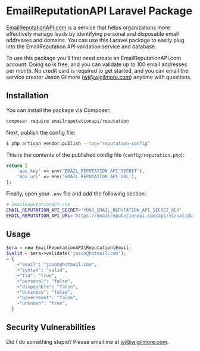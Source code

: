 # EmailReputationAPI Laravel Package

[EmailReputationAPI.com](https://emailreputationapi.com) is a service that helps organizations more effectively manage leads by identifying personal and disposable email addresses and domains. You can use this Laravel package to easily plug into the EmailReputation API validation service and database.

To use this package you'll first need create an EmailReputationAPI.com account. Doing so is free, and you can validate up to 100 email addresses per month. No credit card is required to get started, and you can email the service creator Jason Gilmore (wj@wjgilmore.com) anytime with questions.

## Installation

You can install the package via Composer:

```bash
composer require emailreputationapi/reputation
```

Next, publish the config file:

```bash
$ php artisan vendor:publish --tag="reputation-config"
```

This is the contents of the published config file (`config/reputation.php`):

```php
return [
    'api_key' => env('EMAIL_REPUTATION_API_SECRET'),
    'api_url' => env('EMAIL_REPUTATION_API_URL'),
];
```

Finally, open your `.env` file and add the following section:

```bash
# EmailReputationAPI.com
EMAIL_REPUTATION_API_SECRET='YOUR_EMAIL_REPUTATION_API_SECRET_KEY'
EMAIL_REPUTATION_API_URL='https://emailreputationapi.com/api/v1/validate'
```

## Usage

```php
$era = new EmailReputationAPI\Reputation\Email;
$valid = $era->validate('jason@hotmail.com');
= {
    +"email": "jason@hotmail.com",
    +"syntax": "valid",
    +"tld": "true",
    +"personal": "false",
    +"disposable": "false",
    +"business": "false",
    +"government": "false",
    +"unknown": "true",
  }
```

## Security Vulnerabilities

Did I do something stupid? Please email me at wj@wjgilmore.com.
